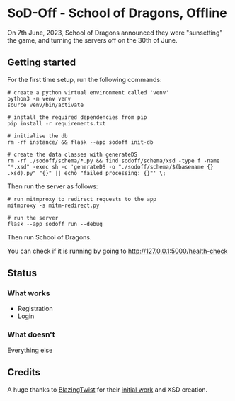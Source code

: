 # SoD-Off - School of Dragons, Offline

On 7th June, 2023, School of Dragons announced they were "sunsetting" the game, and turning the servers off on the 30th of June.

## Getting started

For the first time setup, run the following commands:

```
# create a python virtual environment called 'venv'
python3 -m venv venv
source venv/bin/activate

# install the required dependencies from pip
pip install -r requirements.txt

# initialise the db
rm -rf instance/ && flask --app sodoff init-db

# create the data classes with generateDS
rm -rf ./sodoff/schema/*.py && find sodoff/schema/xsd -type f -name "*.xsd" -exec sh -c 'generateDS -o "./sodoff/schema/$(basename {} .xsd).py" "{}" || echo "failed processing: {}"' \;
```

Then run the server as follows:

```
# run mitmproxy to redirect requests to the app
mitmproxy -s mitm-redirect.py

# run the server
flask --app sodoff run --debug
```

Then run School of Dragons.

You can check if it is running by going to http://127.0.0.1:5000/health-check

## Status

### What works

- Registration
- Login

### What doesn't

Everything else

## Credits

A huge thanks to [BlazingTwist](https://github.com/BlazingTwist) for their [initial work](https://github.com/BlazingTwist/SoD_OfflineServer) and XSD creation.

